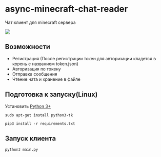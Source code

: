 # async-minecraft-chat-reader
 
Чат клиент для minecraft сервера

![](blob:https://tenor.com/7a2a4cdf-e0e5-47bf-b18f-5c49fd4693e9)

## Возможности
- Регистрация (После регистрации токен для авторизации кладется в корень с названием token.json)
- Авторизация по токену
- Отправка сообщения
- Чтение чата и хранение в файле


## Подготовка к запуску(Linux)    
Установить [Python 3+](https://www.python.org/downloads/)    

```shell
sudo apt-get install python3-tk
```


```shell
pip3 install -r requirements.txt
```

## Запуск клиента

```bash
python3 main.py
```


